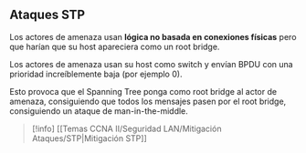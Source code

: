 ## Ataques STP

Los actores de amenaza usan **lógica no basada en conexiones físicas** pero que harían que su host apareciera como un root bridge.

Los actores de amenaza usan su host como switch y envían BPDU con una prioridad increíblemente baja (por ejemplo 0).

Esto provoca que el Spanning Tree ponga como root bridge al actor de amenaza, consiguiendo que todos los mensajes pasen por el root bridge, consiguiendo un ataque de man-in-the-middle.

> [!info] [[Temas CCNA II/Seguridad LAN/Mitigación Ataques/STP|Mitigación STP]]